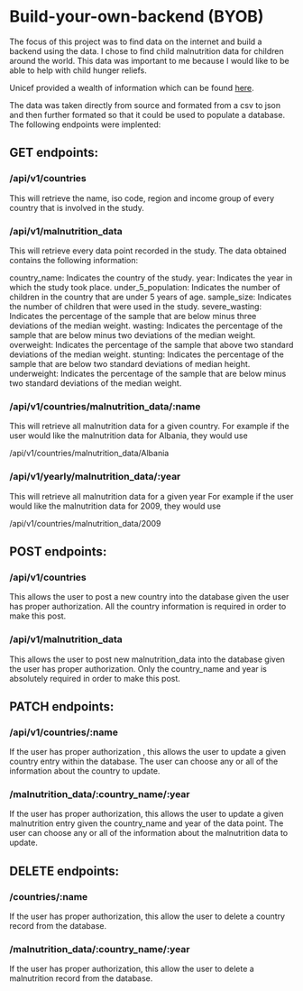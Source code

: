 # Build-your-own-backend (BYOB)

The focus of this project was to find data on the internet and build a backend using the data.  I chose to find child malnutrition data for children around the world.  This data was important to me because I would like to be able to help with child hunger reliefs.

Unicef provided a wealth of information which can be found [here](https://data.unicef.org/topic/nutrition/malnutrition/).

The data was taken directly from source and formated from a csv to json and then further formated so that it could be used to populate a database.  The following endpoints were implented:

## GET endpoints:

### /api/v1/countries

This will retrieve the name, iso code, region and income group of every country that is involved in the study.

### /api/v1/malnutrition_data

This will retrieve every data point recorded in the study.  The data obtained contains the following information:

country_name: Indicates the country of the study.
year: Indicates the year in which the study took place.
under_5_population:  Indicates the number of children in the country that are under 5 years of age.
sample_size:  Indicates the number of children that were used in the study.
severe_wasting:  Indicates the percentage of the sample that are below minus three deviations of the median weight.
wasting:  Indicates the percentage of the sample that are below minus two deviations of the median weight.
overweight:  Indicates the percentage of the sample that above two standard deviations of the median weight.
stunting:  Indicates the percentage of the sample that are below two standard deviations of median height.
underweight:  Indicates the percentage of the sample that are below minus two standard deviations of the median weight.

### /api/v1/countries/malnutrition_data/:name

This will retrieve all malnutrition data for a given country.  For example if the user would like the malnutrition data for Albania, they would use

/api/v1/countries/malnutrition_data/Albania

### /api/v1/yearly/malnutrition_data/:year

This will retrieve all malnutrition data for a given year  For example if the user would like the malnutrition data for 2009, they would use

/api/v1/countries/malnutrition_data/2009

## POST endpoints:

### /api/v1/countries

This allows the user to post a new country into the database given the user has proper authorization.  All the country information is required in order to make this post.

### /api/v1/malnutrition_data

This allows the user to post new malnutrition_data into the database given the user has proper authorization.  Only the country_name and year is absolutely required in order to make this post.

## PATCH endpoints:

### /api/v1/countries/:name

If the user has proper authorization , this allows the user to update a given country entry within the database.  The user can choose any or all of the information about the country to update.

### /malnutrition_data/:country_name/:year

If the user has proper authorization, this allows the user to update a given malnutrition entry given the country_name and year of the data point.  The user can choose any or all of the information about the malnutrition data to update.

## DELETE endpoints:

### /countries/:name

If the user has proper authorization, this allow the user to delete a country record from the database.

### /malnutrition_data/:country_name/:year

If the user has proper authorization, this allow the user to delete a malnutrition record from the database.
